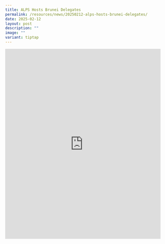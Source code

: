```yaml
---
title: ALPS Hosts Brunei Delegates
permalink: /resources/news/20250212-alps-hosts-brunei-delegates/
date: 2025-02-12
layout: post
description: ""
image: ""
variant: tiptap
---
```

<div class="iframe-wrapper">
<iframe style="border:none;overflow:hidden" height="613" width="500" allowfullscreen="true" frameborder="0" src="https://www.facebook.com/plugins/post.php?href=https%3A%2F%2Fwww.facebook.com%2Falpshealthcaresupplychain%2Fposts%2Fpfbid0q4ShjdZuzv7EYkdVdreFkbcTpBoimsn68WC2eJiFSaCKF7Bn4ef3qCgsyJXABZ28l&amp;show_text=true&amp;width=500"></iframe>
</div>
<p></p>